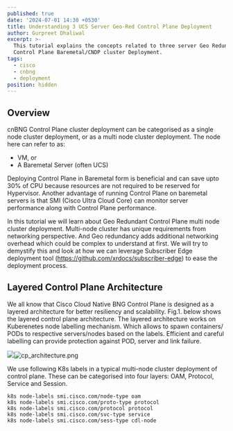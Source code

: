 ```yaml
---
published: true
date: '2024-07-01 14:30 +0530'
title: Understanding 3 UCS Server Geo-Red Control Plane Deployment
author: Gurpreet Dhaliwal
excerpt: >-
  This tutorial explains the concepts related to three server Geo Redundant
  Control Plane Baremetal/CNDP cluster Deployment. 
tags:
  - cisco
  - cnbng
  - deployment
position: hidden
---
```

## Overview

cnBNG Control Plane cluster deployment can be categorised as a single node cluster deployment, or as a multi node cluster deployment. The node here can refer to as:
- VM, or
- A Baremetal Server (often UCS)

Deploying Control Plane in Baremetal form is beneficial and can save upto 30% of CPU because resources are not required to be reserved for Hypervisor. Another advantage of running Control Plane on baremetal servers is that SMI (Cisco Ultra Cloud Core) can monitor server performance along with Control Plane performance. 

In this tutorial we will learn about Geo Redundant Control Plane multi node cluster deployment. Multi-node cluster has unique requirements from networking perspective. And Geo redundancy adds additional networking overhead which could be complex to understand at first. We will try to demystify this and look at how we can leverage Subscriber Edge deployment tool (https://github.com/xrdocs/subscriber-edge) to ease the deployment process. 

## Layered Control Plane Architecture

We all know that Cisco Cloud Native BNG Control Plane is designed as a layered architecture for better resiliency and scalability. Fig.1. below shows the layered control plane architecture. The layered architecture works on Kuberenetes node labelling mechanism. Which allows to spawn containers/ PODs to respective servers/nodes based on the labels. Efficient and careful labelling can provide protection against POD, server and link failure.

![]({{site.baseurl}}images/cp_architecture.png)![cp_architecture.png]({{site.baseurl}}/images/cp_architecture.png)


We use following K8s labels in a typical multi-node cluster deployment of control plane. These can be categorised into four layers: OAM, Protocol, Service and Session. 

```
k8s node-labels smi.cisco.com/node-type oam
k8s node-labels smi.cisco.com/proto-type protocol
k8s node-labels smi.cisco.com/protocol protocol
k8s node-labels smi.cisco.com/svc-type service
k8s node-labels smi.cisco.com/sess-type cdl-node
```
